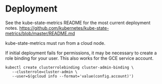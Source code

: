 # Deployment

See the kube-state-metrics README for the most current deployment notes.
https://github.com/kubernetes/kube-state-metrics/blob/master/README.md

kube-state-metrics must run from a cloud node.

If initial deployment fails for permissions, it may be necessary to create a
role binding for your user. This also works for the GCE service account.

```
kubectl create clusterrolebinding cluster-admin-binding \
   --clusterrole=cluster-admin \
   --user=$(gcloud info --format='value(config.account)')
```
